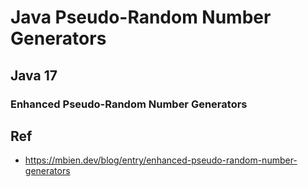 # Java Pseudo-Random Number Generators

## Java 17

### Enhanced Pseudo-Random Number Generators

## Ref
* https://mbien.dev/blog/entry/enhanced-pseudo-random-number-generators
